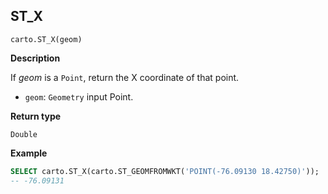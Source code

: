 ## ST_X

```sql:signature
carto.ST_X(geom)
```

**Description**

If _geom_ is a `Point`, return the X coordinate of that point.

* `geom`: `Geometry` input Point.

**Return type**

`Double`

**Example**

```sql
SELECT carto.ST_X(carto.ST_GEOMFROMWKT('POINT(-76.09130 18.42750)'));
-- -76.09131
```